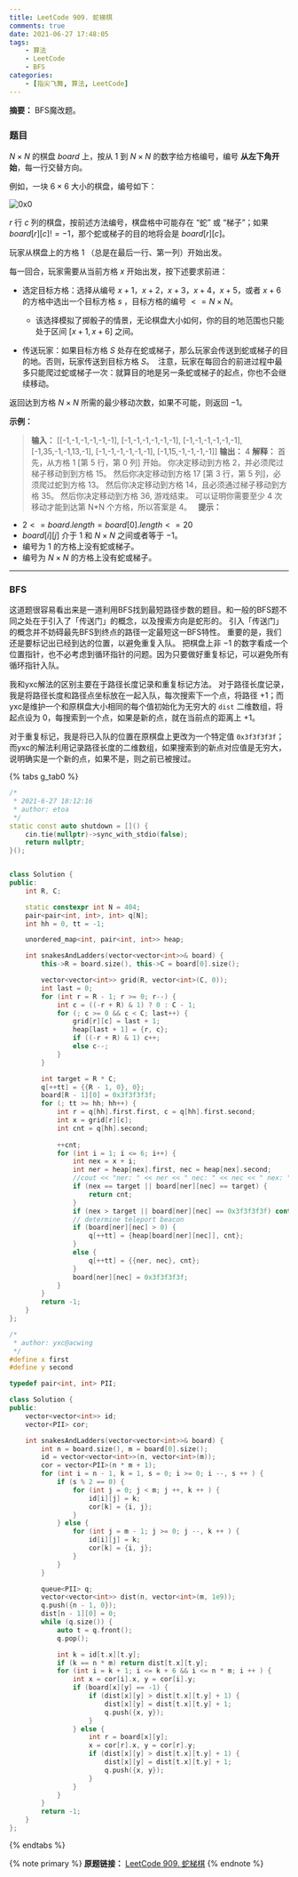 ```yaml
---
title: LeetCode 909. 蛇梯棋
comments: true
date: 2021-06-27 17:48:05
tags:
    - 算法
    - LeetCode
    - BFS
categories:
    - [指尖飞舞, 算法, LeetCode]
---
```

__摘要：__
BFS魔改题。
<!-- more -->

### 题目

$N \times N$ 的棋盘 $board$ 上，按从 $1$ 到 $N \times N$ 的数字给方格编号，编号 __从左下角开始__，每一行交替方向。

例如，一块 $6 \times 6$ 大小的棋盘，编号如下：

![0x0](0.png)

$r$ 行 $c$ 列的棋盘，按前述方法编号，棋盘格中可能存在 “蛇” 或 “梯子”；如果 $board[r][c] != -1$，那个蛇或梯子的目的地将会是 $board[r][c]$。

玩家从棋盘上的方格 $1$ （总是在最后一行、第一列）开始出发。

每一回合，玩家需要从当前方格 $x$ 开始出发，按下述要求前进：

+ 选定目标方格：选择从编号 $x+1$，$x+2$，$x+3$，$x+4$，$x+5$，或者 $x+6$ 的方格中选出一个目标方格 $s$ ，目标方格的编号 $<= N \times N$。

    + 该选择模拟了掷骰子的情景，无论棋盘大小如何，你的目的地范围也只能处于区间 $[x+1, x+6]$ 之间。

+ 传送玩家：如果目标方格 $S$ 处存在蛇或梯子，那么玩家会传送到蛇或梯子的目的地。否则，玩家传送到目标方格 $S$。 
注意，玩家在每回合的前进过程中最多只能爬过蛇或梯子一次：就算目的地是另一条蛇或梯子的起点，你也不会继续移动。

返回达到方格 $N \times N$ 所需的最少移动次数，如果不可能，则返回 $-1$。

__示例：__

> __输入：__
[[-1,-1,-1,-1,-1,-1],
[-1,-1,-1,-1,-1,-1],
[-1,-1,-1,-1,-1,-1],
[-1,35,-1,-1,13,-1],
[-1,-1,-1,-1,-1,-1],
[-1,15,-1,-1,-1,-1]]
__输出：__ 4
__解释：__
首先，从方格 1 [第 5 行，第 0 列] 开始。
你决定移动到方格 2，并必须爬过梯子移动到到方格 15。
然后你决定移动到方格 17 [第 3 行，第 5 列]，必须爬过蛇到方格 13。
然后你决定移动到方格 14，且必须通过梯子移动到方格 35。
然后你决定移动到方格 36, 游戏结束。
可以证明你需要至少 4 次移动才能到达第 N*N 个方格，所以答案是 4。
 
__提示：__

+ $2 <= board.length = board[0].length <= 20$
+ $board[i][j]$ 介于 $1$ 和 $N \times N$ 之间或者等于 $-1$。
+ 编号为 $1$ 的方格上没有蛇或梯子。
+ 编号为 $N \times N$ 的方格上没有蛇或梯子。

___

### BFS

这道题很容易看出来是一道利用BFS找到最短路径步数的题目。和一般的BFS题不同之处在于引入了「传送门」的概念，以及搜索方向是蛇形的。
引入「传送门」的概念并不妨碍最先BFS到终点的路径一定最短这一BFS特性。
重要的是，我们还是要标记出已经到达的位置，以避免重复入队。
把棋盘上非 $-1$ 的数字看成一个位置指针，也不必考虑到循环指针的问题。因为只要做好重复标记，可以避免所有循环指针入队。

我和yxc解法的区别主要在于路径长度记录和重复标记方法。
对于路径长度记录，我是将路径长度和路径点坐标放在一起入队，每次搜索下一个点，将路径 $+1$；而yxc是维护一个和原棋盘大小相同的每个值初始化为无穷大的 `dist` 二维数组，将起点设为 $0$，每搜索到一个点，如果是新的点，就在当前点的距离上 $+1$。

对于重复标记，我是将已入队的位置在原棋盘上更改为一个特定值 `0x3f3f3f3f`；而yxc的解法利用记录路径长度的二维数组，如果搜索到的新点对应值是无穷大，说明确实是一个新的点，如果不是，则之前已被搜过。


{% tabs g_tab0 %}
<!-- tab C++ -->
```c++
/*
 * 2021-6-27 18:12:16
 * author: etoa
 */
static const auto shutdown = []() {
    cin.tie(nullptr)->sync_with_stdio(false);
    return nullptr;
}();


class Solution {
public:
    int R, C;

    static constexpr int N = 404;
    pair<pair<int, int>, int> q[N];
    int hh = 0, tt = -1;

    unordered_map<int, pair<int, int>> heap;

    int snakesAndLadders(vector<vector<int>>& board) {
        this->R = board.size(), this->C = board[0].size();

        vector<vector<int>> grid(R, vector<int>(C, 0));
        int last = 0;
        for (int r = R - 1; r >= 0; r--) {
            int c = ((-r + R) & 1) ? 0 : C - 1;
            for (; c >= 0 && c < C; last++) {
                grid[r][c] = last + 1;
                heap[last + 1] = {r, c};
                if ((-r + R) & 1) c++;
                else c--;
            }
        }

        int target = R * C;
        q[++tt] = {{R - 1, 0}, 0};
        board[R - 1][0] = 0x3f3f3f3f;
        for (; tt >= hh; hh++) {
            int r = q[hh].first.first, c = q[hh].first.second;
            int x = grid[r][c];
            int cnt = q[hh].second;
            
            ++cnt;
            for (int i = 1; i <= 6; i++) {
                int nex = x + i;
                int ner = heap[nex].first, nec = heap[nex].second;
                //cout << "ner: " << ner << " nec: " << nec << " nex: " << nex << " cnt: " << cnt << endl;
                if (nex == target || board[ner][nec] == target) {
                    return cnt;
                }
                if (nex > target || board[ner][nec] == 0x3f3f3f3f) continue;
                // determine teleport beacon
                if (board[ner][nec] > 0) {
                    q[++tt] = {heap[board[ner][nec]], cnt};
                }
                else {
                    q[++tt] = {{ner, nec}, cnt};
                }
                board[ner][nec] = 0x3f3f3f3f;
            }
        }
        return -1;
    }
};
```
<!-- endtab -->

<!-- tab C++ -->
```c++
/*
 * author: yxc@acwing
 */
#define x first
#define y second

typedef pair<int, int> PII;

class Solution {
public:
    vector<vector<int>> id;
    vector<PII> cor;

    int snakesAndLadders(vector<vector<int>>& board) {
        int n = board.size(), m = board[0].size();
        id = vector<vector<int>>(n, vector<int>(m));
        cor = vector<PII>(n * m + 1);
        for (int i = n - 1, k = 1, s = 0; i >= 0; i --, s ++ ) {
            if (s % 2 == 0) {
                for (int j = 0; j < m; j ++, k ++ ) {
                    id[i][j] = k;
                    cor[k] = {i, j};
                }
            } else {
                for (int j = m - 1; j >= 0; j --, k ++ ) {
                    id[i][j] = k;
                    cor[k] = {i, j};
                }
            }
        }

        queue<PII> q;
        vector<vector<int>> dist(n, vector<int>(m, 1e9));
        q.push({n - 1, 0});
        dist[n - 1][0] = 0;
        while (q.size()) {
            auto t = q.front();
            q.pop();

            int k = id[t.x][t.y];
            if (k == n * m) return dist[t.x][t.y];
            for (int i = k + 1; i <= k + 6 && i <= n * m; i ++ ) {
                int x = cor[i].x, y = cor[i].y;
                if (board[x][y] == -1) {
                    if (dist[x][y] > dist[t.x][t.y] + 1) {
                        dist[x][y] = dist[t.x][t.y] + 1;
                        q.push({x, y});
                    }
                } else {
                    int r = board[x][y];
                    x = cor[r].x, y = cor[r].y;
                    if (dist[x][y] > dist[t.x][t.y] + 1) {
                        dist[x][y] = dist[t.x][t.y] + 1;
                        q.push({x, y});
                    }
                }
            }
        }
        return -1;
    }
};
```
<!-- endtab -->
{% endtabs %}



{% note primary %}
__原题链接：__ [LeetCode 909. 蛇梯棋](https://leetcode-cn.com/problems/snakes-and-ladders/)
{% endnote %}